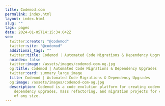 ```yaml
---
title: Codemod.com
permalink: index.html
layout: index.html
slug: ""
tags: pages
date: 2024-01-05T14:15:34.042Z
seo:
  twitter:creator: "@codemod"
  twitter:site: "@codemod"
  additional_tags: ""
  twitter:title: Codemod | Automated Code Migrations & Dependency Upgrades
  noindex: false
  twitter:image: /assets/images/codemod-com-og.jpg
  og:title: Codemod | Automated Code Migrations & Dependency Upgrades
  twitter:card: summary_large_image
  title: Codemod | Automated Code Migrations & Dependency Upgrades
  og:image: /assets/images/codemod-com-og.jpg
  description: Codemod is a code evolution platform for creating codemods & doing
    dependency upgrades, mass refactoring, and migration projects for codebases
    of any size.
---
```

